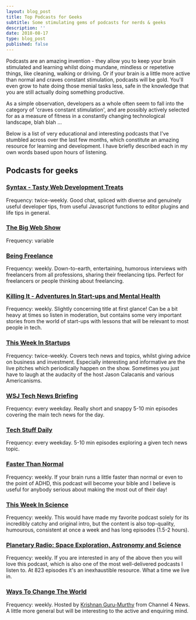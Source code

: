 ```yaml
---
layout: blog_post
title: Top Podcasts for Geeks
subtitle: Some stimulating gems of podcasts for nerds & geeks
description: ''
date: 2018-08-17
type: blog_post
published: false
---
```


Podcasts are an amazing invention - they allow you to keep your brain stimulated and learning whilst doing mundane, mindless or repetetive things, like cleaning, walking or driving. Or if your brain is a little more active than normal and craves constant stimulation, podcasts will be gold. You'll even grow to hate doing those menial tasks less, safe in the knowledge that you are still actually doing something productive.

As a simple observation, developers as a whole often seem to fall into the category of 'craves constant stimulation', and are possibly actively selected for as a measure of fitness in a constantly changing technological landscape, blah blah ...

Below is a list of very educational and interesting podcasts that I've stumbled across over the last few months, which constitute an amazing resource for learning and development. I have briefly described each in my own words based upon hours of listening.

## Podcasts for geeks
### [Syntax - Tasty Web Development Treats](https://dev.to/syntax/)
Frequency: twice-weekly. Good chat, spliced with diverse and genuinely useful developer tips, from useful Javascript functions to editor plugins and life tips in general.

### [The Big Web Show](http://5by5.tv/bigwebshow)
Frequency: variable

### [Being Freelance](https://www.beingfreelance.com/)
Frequency: weekly. Down-to-earth, entertaining, humorous interviews with freelancers from all professions, sharing their freelancing tips. Perfect for freelancers or people thinking about freelancing.

### [Killing It - Adventures In Start-ups and Mental Health](https://open.spotify.com/show/449We08a4Ja7A4UuLkRRZD/)
Frequency: weekly. Slightly concerning title at first glance! Can be a bit heavy at times so listen in moderation, but contains some very important stories from the world of start-ups with lessons that will be relevant to most people in tech.

### [This Week In Startups](https://thisweekinstartups.com/)
Frequency: twice-weekly. Covers tech news and topics, whilst giving advice on business and investment. Especially interesting and informative are the live pitches which periodically happen on the show. Sometimes you just have to laugh at the audacity of the host Jason Calacanis and various Americanisms.

### [WSJ Tech News Briefing](https://www.wsj.com/podcasts/browse/wsj-tech-news-briefing)
Frequency: every weekday. Really short and snappy 5-10 min episodes covering the main tech news for the day.

### [Tech Stuff Daily](https://www.stuffmedia.com/techstuff-daily/)
Frequency: every weekday. 5-10 min episodes exploring a given tech news topic.

### [Faster Than Normal](https://www.fasterthannormal.com/)
Frequency: weekly. If your brain runs a little faster than normal or even to the point of ADHD, this podcast will become your bible and I believe is useful for anybody serious about making the most out of their day!

### [This Week In Science](https://www.twis.org/)
Frequency: weekly. This would have made my favorite podcast solely for its incredibly catchy and original intro, but the content is also top-quality, humourous, consistent at once a week and has long episodes (1.5-2 hours).

### [Planetary Radio: Space Exploration, Astronomy and Science](http://www.planetary.org/multimedia/planetary-radio/)
Frequency: weekly. If you are interested in any of the above then you will love this podcast, which is also one of the most well-delivered podcasts I listen to. At 823 episodes it's an inexhaustible resource. What a time we live in.

### [Ways To Change The World](https://www.channel4.com/news/ways-to-change-the-world-a-new-channel-4-news-podcast-tom-walker-aka-jonathan-pie)
Frequency: weekly. Hosted by [Krishnan Guru-Murthy](https://en.wikipedia.org/wiki/Krishnan_Guru-Murthy) from Channel 4 News. A little more general but will be interesting to the active and enquiring mind.
